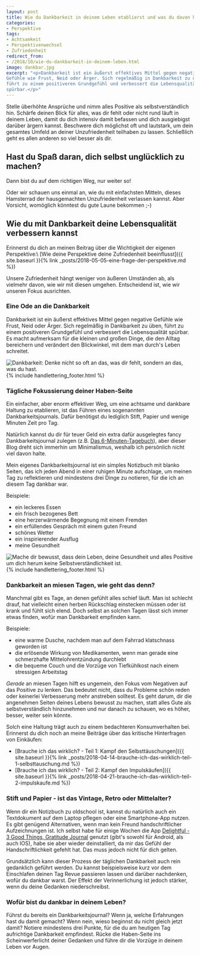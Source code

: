 ```yaml
---
layout: post
title: Wie du Dankbarkeit in deinem Leben etablierst und was du davon hast
categories:
- Perspektive
tags:
- Achtsamkeit
- Perspektivenwechsel
- Zufriedenheit
redirect_from:
- /2018/10/wie-du-dankbarkeit-in-deinem-leben.html
image: dankbar.jpg
excerpt: "<p>Dankbarkeit ist ein äußerst effektives Mittel gegen negative
Gefühle wie Frust, Neid oder Ärger. Sich regelmäßig in Dankbarkeit zu üben,
führt zu einem positiveren Grundgefühl und verbessert die Lebensqualität
spürbar.</p>"
---
```


Stelle überhöhte Ansprüche und nimm alles Positive als
selbstverständlich hin. Schärfe deinen Blick für alles, was dir fehlt
oder nicht rund läuft in deinem Leben, damit du dich intensiv damit
befassen und dich ausgiebigst darüber ärgern kannst. Beschwere dich
möglichst oft und lautstark, um dein gesamtes Umfeld an deiner
Unzufriedenheit teilhaben zu lassen. Schließlich geht es allen anderen
so viel besser als dir.

## Hast du Spaß daran, dich selbst unglücklich zu machen?

Dann bist du auf dem richtigen Weg, nur weiter so!

Oder wir schauen uns einmal an, wie du mit einfachsten Mitteln, dieses
Hamsterrad der hausgemachten Unzufriedenheit verlassen kannst. Aber
Vorsicht, womöglich könntest du gute Laune bekommen ;-)

## Wie du mit Dankbarkeit deine Lebensqualität verbessern kannst

Erinnerst du dich an meinen Beitrag über die Wichtigkeit der eigenen
Perspektive:\\
[Wie deine Perspektive deine Zufriedenheit beeinflusst]({{ site.baseurl }}{% link _posts/2018-05-05-eine-frage-der-perspektive.md %})

Unsere Zufriedenheit hängt weniger von äußeren Umständen ab, als
vielmehr davon, wie wir mit diesen umgehen. Entscheidend ist, wie wir
unseren Fokus ausrichten.

### Eine Ode an die Dankbarkeit

Dankbarkeit ist ein äußerst effektives Mittel gegen negative Gefühle wie
Frust, Neid oder Ärger. Sich regelmäßig in Dankbarkeit zu üben, führt zu
einem positiveren Grundgefühl und verbessert die Lebensqualität spürbar.
Es macht aufmerksam für die kleinen und großen Dinge, die den Alltag
bereichern und verändert den Blickwinkel, mit dem man durch's Leben
schreitet.

![Dankbarkeit: Denke nicht so oft an das, was dir fehlt, sondern an das, was du hast.]({{site.baseurl}}/assets/img/posts/dankbar.jpg)
{% include handlettering_footer.html %}

### Tägliche Fokussierung deiner Haben-Seite

Ein einfacher, aber enorm effektiver Weg, um eine achtsame und dankbare
Haltung zu etablieren, ist das Führen eines sogenannten
Dankbarkeitsjournals. Dafür benötigst du lediglich Stift, Papier und
wenige Minuten Zeit pro Tag.

Natürlich kannst du dir für teuer Geld ein extra dafür ausgelegtes fancy
Dankbarkeitsjournal zulegen (z.B. [Das
6-Minuten-Tagebuch](https://www.amazon.de/Das-6-Minuten-Tagebuch-orchidee-Leben-ver%C3%A4ndert/dp/3499633868/ref=mp_s_a_1_1?__mk_de_DE=%C3%85M%C3%85Z%C3%95%C3%91&qid=1538647234&sr=8-1&pi=AC_SX236_SY340_FMwebp_QL65&keywords=dankbarkeitstagebuch&dpPl=1&dpID=31tkKzvYk-L&ref=plSrch)),
aber dieser Blog dreht sich immerhin um Minimalismus, weshalb ich
persönlich nicht viel davon halte.

Mein eigenes Dankbarkeitsjournal ist ein simples Notizbuch mit blanko
Seiten, das ich jeden Abend in einer ruhigen Minute aufschlage, um
meinen Tag zu reflektieren und mindestens drei Dinge zu notieren, für
die ich an diesem Tag dankbar war.

Beispiele:

-   ein leckeres Essen
-   ein frisch bezogenes Bett
-   eine herzerwärmende Begegnung mit einem Fremden
-   ein erfüllendes Gespräch mit einem guten Freund
-   schönes Wetter
-   ein inspirierender Ausflug
-   meine Gesundheit

![Mache dir bewusst, dass dein Leben, deine Gesundheit und alles Positive um dich herum keine Selbstverständlichkeit ist.]({{site.baseurl}}/assets/img/posts/everyday-is-good.jpg)
{% include handlettering_footer.html %}

### Dankbarkeit an miesen Tagen, wie geht das denn?

Manchmal gibt es Tage, an denen gefühlt alles schief läuft. Man ist
schlecht drauf, hat vielleicht einen herben Rückschlag einstecken müssen
oder ist krank und fühlt sich elend. Doch selbst an solchen Tagen lässt
sich immer etwas finden, wofür man Dankbarkeit empfinden kann.

Beispiele:

-   eine warme Dusche, nachdem man auf dem Fahrrad klatschnass geworden
    ist
-   die erlösende Wirkung von Medikamenten, wenn man gerade eine
    schmerzhafte Mittelohrentzündung durchlebt
-   die bequeme Couch und die Vorzüge von Tiefkühlkost nach einem
    stressigen Arbeitstag

*Gerade* an miesen Tagen hilft es ungemein, den Fokus vom Negativen auf
das Positive zu lenken. Das bedeutet nicht, dass du Probleme schön reden
oder keinerlei Verbesserung mehr anstreben solltest. Es geht darum, dir
die angenehmen Seiten deines Lebens bewusst zu machen, statt alles Gute
als selbstverständlich hinzunehmen und nur danach zu schauen, wo es
höher, besser, weiter sein könnte.

Solch eine Haltung trägt auch zu einem bedachteren Konsumverhalten bei.
Erinnerst du dich noch an meine Beiträge über das kritische Hinterfragen
von Einkäufen:

-   [Brauche ich das wirklich? - Teil 1: Kampf den Selbsttäuschungen]({{ site.baseurl }}{% link _posts/2018-04-14-brauche-ich-das-wirklich-teil-1-selbsttauschung.md %})
-   [Brauche ich das wirklich? - Teil 2: Kampf den Impulskäufen]({{ site.baseurl }}{% link _posts/2018-04-21-brauche-ich-das-wirklich-teil-2-impulskaufe.md %})

### Stift und Papier - ist das Vintage, Retro oder Mittelalter?

Wenn dir ein Notizbuch zu oldschool ist, kannst du natürlich auch ein
Textdokument auf dem Laptop pflegen oder eine Smartphone-App nutzen. Es
gibt genügend Alternativen, wenn man kein Freund handschriftlicher
Aufzeichnungen ist. Ich selbst habe für einige Wochen die
App [Delightful - 3 Good Things, Gratitude
Journal](https://delightful.today/) genutzt (gibt's sowohl für Android,
als auch IOS), habe sie aber wieder deinstalliert, da mir das Gefühl der
Handschriftlichkeit gefehlt hat. Das muss jedoch nicht für dich gelten.

Grundsätzlich kann dieser Prozess der täglichen Dankbarkeit auch rein
gedanklich geführt werden. Du kannst beispielsweise kurz vor dem
Einschlafen deinen Tag Revue passieren lassen und darüber nachdenken,
wofür du dankbar warst. Der Effekt der Verinnerlichung ist jedoch
stärker, wenn du deine Gedanken niederschreibst.

### Wofür bist du dankbar in deinem Leben?

Führst du bereits ein Dankbarkeitsjournal? Wenn ja, welche Erfahrungen
hast du damit gemacht? Wenn nein, wieso beginnst du nicht gleich jetzt
damit? Notiere mindestens drei Punkte, für die du am heutigen Tag
aufrichtige Dankbarkeit empfindest. Rücke die Haben-Seite ins
Scheinwerferlicht deiner Gedanken und führe dir die Vorzüge in deinem
Leben vor Augen.
